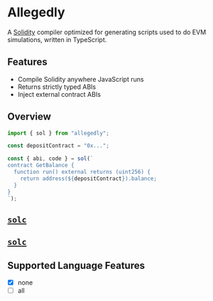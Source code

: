 # Allegedly

A [Solidity](https://soliditylang.org) compiler optimized for generating scripts used to do EVM simulations, written in TypeScript.

## Features

- Compile Solidity anywhere JavaScript runs
- Returns strictly typed ABIs
- Inject external contract ABIs

## Overview

```ts
import { sol } from "allegedly";

const depositContract = "0x...";

const { abi, code } = sol(`
contract GetBalance {
  function run() external returns (uint256) {
    return address(${depositContract}).balance;  
  }
}
`);
```

## [`solc`](https://github.com/ethereum/solidity)

## [`solc`](https://github.com/ethereum/solc-js)

## Supported Language Features

- [x] none
- [ ] all
